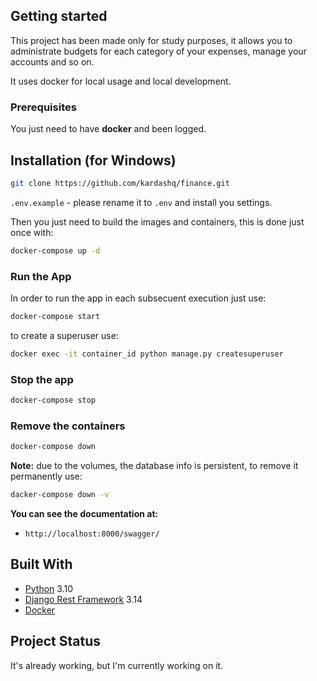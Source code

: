 ## Getting started

This project has been made only for study purposes, it allows you to administrate budgets for each category of your expenses, manage your accounts and so on.

It uses docker for local usage and local development. 

### Prerequisites

You just need to have **docker** and been logged.

## Installation (for Windows)
```bash
git clone https://github.com/kardashq/finance.git
```
   `.env.example` - please rename it to `.env` and install you settings.

Then you just need to build the images and containers, this is done just once with:

```bash
docker-compose up -d
```
### Run the App

In order to run the app in each subsecuent execution just use:


  ```bash
  docker-compose start
  ```
to create a superuser use:
```bash
docker exec -it container_id python manage.py createsuperuser
```
### Stop the app

```bash
docker-compose stop
```

### Remove the containers
```bash
docker-compose down
```
**Note:** due to the volumes, the database info is persistent, to remove it permanently use:

```bash
dacker-compose down -v
```
**You can see the documentation at:**

-   `http://localhost:8000/swagger/`

## Built With

-   [Python](https://www.python.org/downloads/) 3.10
-   [Django Rest Framework](https://www.django-rest-framework.org/) 3.14
-   [Docker](https://www.docker.com/)


## Project Status

It's already working, but I'm currently working on it.

